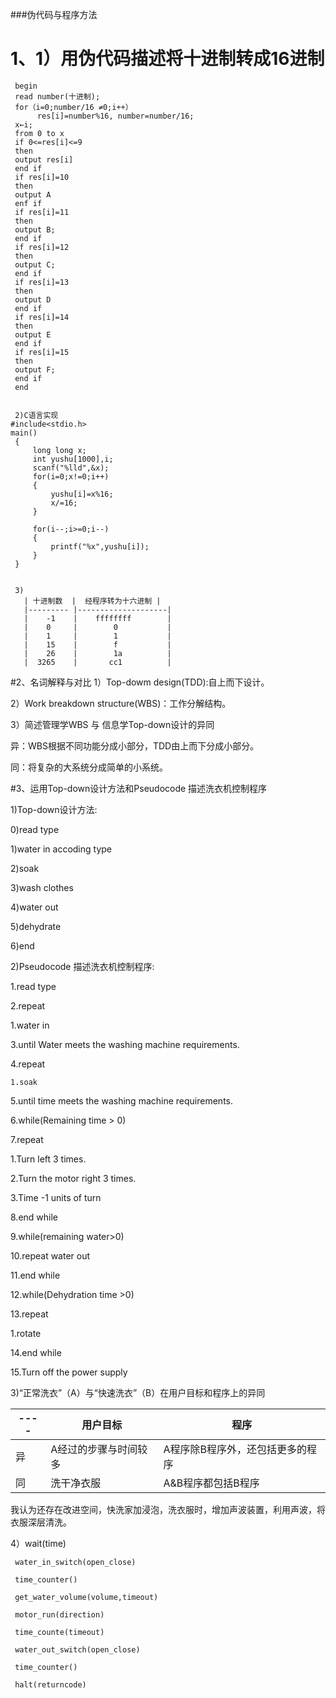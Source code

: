 ###伪代码与程序方法
# 1、1）用伪代码描述将十进制转成16进制
     begin
     read number(十进制);
     for（i=0;number/16 ≠0;i++）
          res[i]=number%16, number=number/16;
     x←i;       
     from 0 to x  
     if 0<=res[i]<=9
     then
     output res[i]
     end if
     if res[i]=10
     then
     output A
     enf if 
     if res[i]=11
     then
     output B;
     end if
     if res[i]=12
     then
     output C;
     end if
     if res[i]=13
     then
     output D
     end if
     if res[i]=14
     then
     output E
     end if
     if res[i]=15
     then
     output F;
     end if
     end


     2)C语言实现
    #include<stdio.h>
    main()
     {
         long long x;
         int yushu[1000],i;
         scanf("%lld",&x);
         for(i=0;x!=0;i++)
         {
             yushu[i]=x%16;
             x/=16;
         }
         
         for(i--;i>=0;i--)
         {
             printf("%x",yushu[i]);
         }
     }


     3)
       | 十进制数  |  经程序转为十六进制 |
       |--------- |--------------------|
       |    -1    |    ffffffff        |
       |    0     |        0           |
       |    1     |        1           |
       |    15    |        f           |
       |    26    |        1a          |
       |  3265    |       cc1          |

 #2、名词解释与对比
 1）Top-dowm design(TDD):自上而下设计。
    

 2）Work breakdown structure(WBS)：工作分解结构。


 3）简述管理学WBS 与 信息学Top-down设计的异同

  异：WBS根据不同功能分成小部分，TDD由上而下分成小部分。

  同：将复杂的大系统分成简单的小系统。

#3、运用Top-down设计方法和Pseudocode 描述洗衣机控制程序 

1)Top-down设计方法:

0)read type

1)water in accoding type

2)soak

3)wash clothes

4)water out

5)dehydrate

6)end

2)Pseudocode 描述洗衣机控制程序:

1.read type

2.repeat

   1.water in

3.until Water meets the washing machine requirements. 

4.repeat

    1.soak

5.until time meets the washing machine requirements. 

6.while(Remaining time > 0)

7.repeat

  1.Turn left 3 times.           

  2.Turn the motor right 3 times.            

  3.Time -1 units of turn

8.end while

9.while(remaining water>0)

10.repeat water out

11.end while

12.while(Dehydration time >0)  

13.repeat

   1.rotate

14.end while   

15.Turn off the power supply 

3)“正常洗衣”（A）与“快速洗衣”（B）在用户目标和程序上的异同

  | ---- |         用户目标           |           程序                  |
  |------|---------------------------|---------------------------------|
  |  异  |  A经过的步骤与时间较多      | A程序除B程序外，还包括更多的程序  |
  |  同  |        洗干净衣服          | A&B程序都包括B程序               |

  我认为还存在改进空间，快洗家加浸泡，洗衣服时，增加声波装置，利用声波，将衣服深层清洗。

  4）wait(time) 
     
     water_in_switch(open_close) 
     
     time_counter()  
     
     get_water_volume(volume,timeout) 
     
     motor_run(direction)
     
     time_counte(timeout) 
     
     water_out_switch(open_close) 
     
     time_counter() 
     
     halt(returncode) 

     
    



     